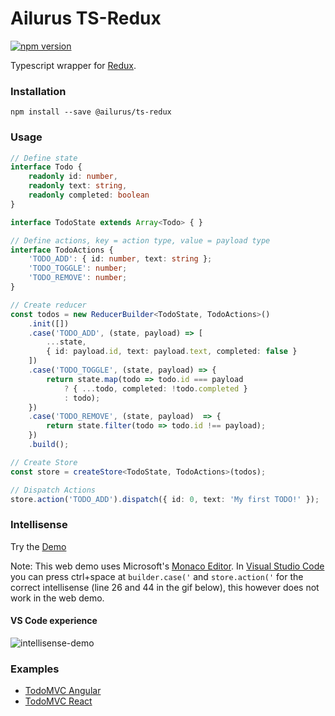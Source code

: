 # Ailurus TS-Redux

[![npm version](https://img.shields.io/npm/v/@ailurus/ts-redux.svg)](https://www.npmjs.com/package/@ailurus/ts-redux)

Typescript wrapper for [Redux](https://github.com/reactjs/redux).

### Installation
```
npm install --save @ailurus/ts-redux
```

### Usage
```ts
// Define state
interface Todo {
    readonly id: number,
    readonly text: string,
    readonly completed: boolean
}

interface TodoState extends Array<Todo> { }

// Define actions, key = action type, value = payload type
interface TodoActions {
    'TODO_ADD': { id: number, text: string };
    'TODO_TOGGLE': number;
    'TODO_REMOVE': number;
}

// Create reducer
const todos = new ReducerBuilder<TodoState, TodoActions>()
    .init([])
    .case('TODO_ADD', (state, payload) => [
        ...state,
        { id: payload.id, text: payload.text, completed: false }
    ])
    .case('TODO_TOGGLE', (state, payload) => {
        return state.map(todo => todo.id === payload
            ? { ...todo, completed: !todo.completed }
            : todo);
    })
    .case('TODO_REMOVE', (state, payload)  => {
        return state.filter(todo => todo.id !== payload);
    })
    .build();

// Create Store
const store = createStore<TodoState, TodoActions>(todos);

// Dispatch Actions
store.action('TODO_ADD').dispatch({ id: 0, text: 'My first TODO!' });
```

### Intellisense

Try the [Demo](https://ngfk.github.io/ailurus-ts-redux)  

Note: This web demo uses Microsoft's [Monaco Editor](https://microsoft.github.io/monaco-editor/). In [Visual Studio Code](https://code.visualstudio.com) you can press ctrl+space at `builder.case('` and `store.action('` for the correct intellisense (line 26 and 44 in the gif below), this however does not work in the web demo.

#### VS Code experience
![intellisense-demo](images/intellisense-demo.gif)

### Examples
* [TodoMVC Angular](https://github.com/ngfk/todomvc-angular-ts-redux)
* [TodoMVC React](https://github.com/ngfk/todomvc-react-ts-redux)
